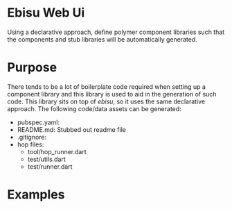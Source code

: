 # Ebisu Web Ui



<!--- custom <introduction> --->

Using a declarative approach, define polymer component libraries such
that the components and stub libraries will be automatically
generated. 

<!--- end <introduction> --->


# Purpose

<!--- custom <purpose> --->

There tends to be a lot of boilerplate code required when setting up a
component library and this library is used to aid in the generation of
such code. This library sits on top of _ebisu_, so it uses the same
declarative approach. The following code/data assets can be generated:

- pubspec.yaml: 
- README.md: Stubbed out readme file
- .gitignore:
- hop files:
  - tool/hop_runner.dart
  - test/utils.dart
  - test/runner.dart

<!--- end <purpose> --->


<!--- custom <body> --->
<!--- end <body> --->


# Examples

<!--- custom <examples> --->
<!--- end <examples> --->




